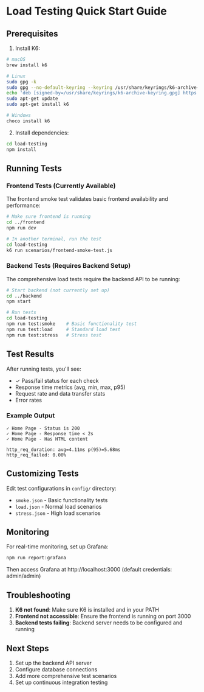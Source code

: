 # Load Testing Quick Start Guide

## Prerequisites

1. Install K6:
```bash
# macOS
brew install k6

# Linux
sudo gpg -k
sudo gpg --no-default-keyring --keyring /usr/share/keyrings/k6-archive-keyring.gpg --keyserver hkp://keyserver.ubuntu.com:80 --recv-keys C5AD17C747E3415A3642D57D77C6C491D6AC1D69
echo 'deb [signed-by=/usr/share/keyrings/k6-archive-keyring.gpg] https://dl.k6.io/deb stable main' | sudo tee /etc/apt/sources.list.d/k6.list
sudo apt-get update
sudo apt-get install k6

# Windows
choco install k6
```

2. Install dependencies:
```bash
cd load-testing
npm install
```

## Running Tests

### Frontend Tests (Currently Available)

The frontend smoke test validates basic frontend availability and performance:

```bash
# Make sure frontend is running
cd ../frontend
npm run dev

# In another terminal, run the test
cd load-testing
k6 run scenarios/frontend-smoke-test.js
```

### Backend Tests (Requires Backend Setup)

The comprehensive load tests require the backend API to be running:

```bash
# Start backend (not currently set up)
cd ../backend
npm start

# Run tests
cd load-testing
npm run test:smoke    # Basic functionality test
npm run test:load     # Standard load test
npm run test:stress   # Stress test
```

## Test Results

After running tests, you'll see:
- ✓ Pass/fail status for each check
- Response time metrics (avg, min, max, p95)
- Request rate and data transfer stats
- Error rates

### Example Output
```
✓ Home Page - Status is 200
✓ Home Page - Response time < 2s
✓ Home Page - Has HTML content

http_req_duration: avg=4.11ms p(95)=5.68ms
http_req_failed: 0.00%
```

## Customizing Tests

Edit test configurations in `config/` directory:
- `smoke.json` - Basic functionality tests
- `load.json` - Normal load scenarios
- `stress.json` - High load scenarios

## Monitoring

For real-time monitoring, set up Grafana:
```bash
npm run report:grafana
```

Then access Grafana at http://localhost:3000 (default credentials: admin/admin)

## Troubleshooting

1. **K6 not found**: Make sure K6 is installed and in your PATH
2. **Frontend not accessible**: Ensure the frontend is running on port 3000
3. **Backend tests failing**: Backend server needs to be configured and running

## Next Steps

1. Set up the backend API server
2. Configure database connections
3. Add more comprehensive test scenarios
4. Set up continuous integration testing